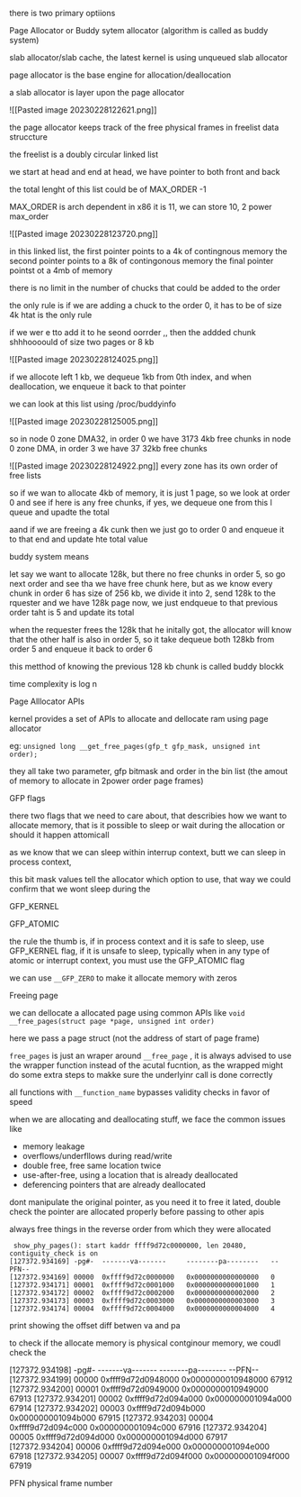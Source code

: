 
there is two primary optiions

Page Allocator or Buddy sytem allocator (algorithm is called as buddy system)

slab allocator/slab cache, the latest kernel is using unqueued slab allocator


page allocator is the base engine for allocation/deallocation

a slab allocator is layer upon the page allocator

![[Pasted image 20230228122621.png]]


the page allocator keeps track of the free physical frames in freelist data struccture

the freelist is a doubly circular linked list

we  start at head and end at head, we have pointer to both front and back

the total lenght of this list could be of MAX_ORDER -1 

MAX_ORDER is arch dependent in x86 it is 11, we can store 10, 2 power max_order 

![[Pasted image 20230228123720.png]]



in this linked list, 
the first pointer points to a 4k of contingnous memory
the second pointer points to a 8k of contingonous memory
the final pointer pointst ot a 4mb of memory

there is no limit in the number of chucks that could be added to the order

the only rule is if we are adding a chuck to the order 0, it has to be of  size  4k  htat   is the only rule

if     we wer e   tto add it to he seond oorrder ,,  then the addded chunk shhhoooould  of size   two pages or 8 kb



![[Pasted image 20230228124025.png]]



if we allocote left 1 kb, we dequeue 1kb from 0th index, and when deallocation, we enqueue it back to that pointer

we can look at this list using /proc/buddyinfo

![[Pasted image 20230228125005.png]]

so in node 0 zone DMA32, in order 0 we have 3173 4kb free chunks
in node 0 zone DMA, in order 3 we have 37 32kb free chunks



![[Pasted image 20230228124922.png]]
every zone has its own order of free lists

so if we wan to allocate 4kb of memory,
 it is just 1 page, so we look at order 0 and see if here is any free chunks, if yes, we dequeue one from this l queue and upadte the total

aand if we are freeing a 4k cunk then we just go to order 0 and enqueue it to   that end and update hte total value


buddy system means

let say we want to allocate 128k, but there no free chunks in order 5, so go next order and see tha we have free chunk here, but as we know every chunk in order 6 has size of 256 kb, we divide it into 2, send 128k to the rquester and we have 128k page now, we just endqueue to that previous order taht is 5 and update its total

when the requester frees the 128k that he initally got, the allocator will know that the other half is also in order 5, so it take dequeue both 128kb from order 5 and enqueue it back to order 6

this metthod of knowing the previous 128 kb chunk is called buddy blockk

time complexity is log n


Page Alllocator APIs

kernel provides a set of APIs to allocate and dellocate ram using page allocator

eg: `unsigned long __get_free_pages(gfp_t gfp_mask, unsigned int order);`

they all take two parameter, gfp bitmask and order in the bin list (the amout of memory to allocate in 2power order page frames)


GFP flags

there two flags that we need to care about, that describies how we want to allocate memory, that is it possible to sleep or wait during the allocation or should it happen attomicall

as we know that we can sleep within interrup context, butt we can sleep in process context,

this bit mask values tell the allocator which option to use, that way we could confirm that we wont sleep during the

GFP_KERNEL

GFP_ATOMIC

the rule the thumb is, if in process context and it is safe to sleep, use GFP_KERNEL flag, if it is unsafe to sleep, typically when in any type of atomic or interrupt context, you must use the GFP_ATOMIC flag

we can use `__GFP_ZERO` to make it allocate memory with zeros

Freeing page

we can dellocate a allocated page using common APIs like `void __free_pages(struct page *page, unsigned int order)` 

here we pass a page struct (not the address of start of page frame)

`free_pages` is just an wraper around `__free_page` , it is always advised to use the wrapper function instead of the acutal fucntion, as the wrapped might do some extra steps to makke sure the underlyinr call is done correctly

all functions with `__function_name` bypasses validity checks in favor of speed

when we are allocating and deallocating stuff, we face the common issues like
- memory leakage
- overflows/underfllows during read/write
- double free, free same location twice
- use-after-free, using a location that is already deallocated
- deferencing pointers that are already deallocated

dont manipulate the original pointer, as you need it to free it lated, double check the pointer are allocated properly before passing to other apis

always free things in the reverse order from which they were allocated

```
 show_phy_pages(): start kaddr ffff9d72c0000000, len 20480, contiguity_check is on
[127372.934169] -pg#-  -------va-------     --------pa--------   --PFN--
[127372.934169] 00000  0xffff9d72c0000000   0x0000000000000000   0
[127372.934171] 00001  0xffff9d72c0001000   0x0000000000001000   1
[127372.934172] 00002  0xffff9d72c0002000   0x0000000000002000   2
[127372.934173] 00003  0xffff9d72c0003000   0x0000000000003000   3
[127372.934174] 00004  0xffff9d72c0004000   0x0000000000004000   4

```

print showing the offset diff betwen va and pa

to check if the allocate memory is physical contginour memory, we coudl check the

[127372.934198] -pg#-  -------va-------     --------pa--------   --PFN--
[127372.934199] 00000  0xffff9d72d0948000   0x0000000010948000   67912
[127372.934200] 00001  0xffff9d72d0949000   0x0000000010949000   67913
[127372.934201] 00002  0xffff9d72d094a000   0x000000001094a000   67914
[127372.934202] 00003  0xffff9d72d094b000   0x000000001094b000   67915
[127372.934203] 00004  0xffff9d72d094c000   0x000000001094c000   67916
[127372.934204] 00005  0xffff9d72d094d000   0x000000001094d000   67917
[127372.934204] 00006  0xffff9d72d094e000   0x000000001094e000   67918
[127372.934205] 00007  0xffff9d72d094f000   0x000000001094f000   67919


PFN physical frame number
